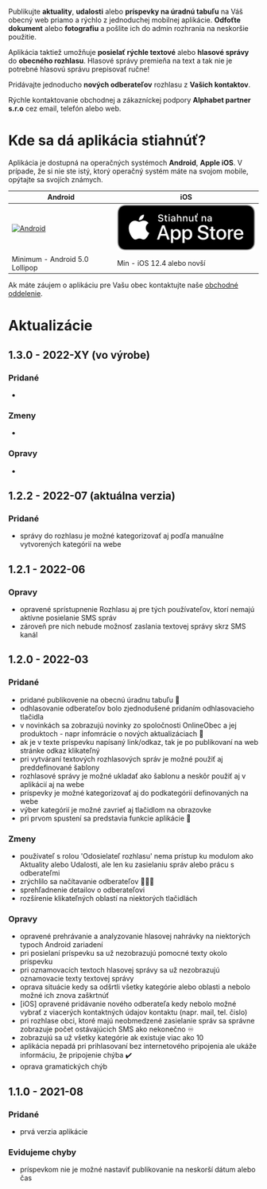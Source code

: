 Publikujte **aktuality**, **udalosti** alebo **príspevky na úradnú tabuľu** na Váš obecný web priamo a rýchlo z jednoduchej mobilnej aplikácie. **Odfoťte dokument** alebo **fotografiu** a pošlite ich do admin rozhrania na neskoršie použitie.

Aplikácia taktiež umožňuje **posielať rýchle textové** alebo **hlasové správy** do **obecného rozhlasu**. Hlasové správy premieňa na text a tak nie je potrebné hlasovú správu prepisovať ručne!

Pridávajte jednoducho **nových odberateľov** rozhlasu z **Vašich kontaktov**.

Rýchle kontaktovanie obchodnej a zákazníckej podpory **Alphabet partner s.r.o** cez email, telefón alebo web.

# Kde sa dá aplikácia stiahnúť?
Aplikácia je dostupná na operačných systémoch **Android**, **Apple iOS**. V prípade, že si nie ste istý, ktorý operačný systém máte na svojom mobile, opýtajte sa svojích známych. 

| Android | iOS |
|-----|--------|
|<a href="https://play.google.com/store/apps/details?id=com.alphabetpartner.obmayorapp"><img src="https://play.google.com/intl/en_us/badges/static/images/badges/sk_badge_web_generic.png" alt="Android" width="350"/></a>|<a href="https://apps.apple.com/sk/app/online-úrad/id1578027584"><img src="https://raw.githubusercontent.com/Martinedo/ObApp_promoting/master/resources/download_on_app_store_sk.png" alt="iOS" width="300"/></a>|
| Minimum - Android 5.0 Lollipop| Min - iOS 12.4 alebo novší |

Ak máte záujem o aplikáciu pre Vašu obec kontaktujte naše [obchodné oddelenie](https://onlineobec.sk/kontakt/).

# Aktualizácie

## 1.3.0 - 2022-XY (vo výrobe)

### Pridané
- 

### Zmeny
- 

### Opravy
- 

## 1.2.2 - 2022-07 (aktuálna verzia)

### Pridané
- správy do rozhlasu je možné kategorizovať aj podľa manuálne vytvorených kategórií na webe

## 1.2.1 - 2022-06

### Opravy
- opravené sprístupnenie Rozhlasu aj pre tých používateľov, ktorí nemajú aktívne posielanie SMS správ
- zároveň pre nich nebude možnosť zaslania textovej správy skrz SMS kanál

## 1.2.0 - 2022-03

### Pridané
- pridané publikovenie na obecnú úradnu tabuľu 📄
- odhlasovanie odberateľov bolo zjednodušené pridaním odhlasovacieho tlačidla
- v novinkách sa zobrazujú novinky zo spoločnosti OnlineObec a jej produktoch - napr infomrácie o nových aktualizáciach 📰
- ak je v texte príspevku napísaný link/odkaz, tak je po publikovaní na web stránke odkaz klikateľný
- pri vytváraní textových rozhlasových správ je možné použiť aj preddefinované šablony
- rozhlasové správy je možné ukladať ako šablonu a neskôr použiť aj v aplikácií aj na webe
- príspevky je možné kategorizovať aj do podkategórií definovaných na webe
- výber kategórií je možné zavrieť aj tlačidlom na obrazovke
- pri prvom spustení sa predstavia funkcie aplikácie 🌟

### Zmeny
- používateľ s rolou 'Odosielateľ rozhlasu' nema prístup ku modulom ako Aktuality alebo Udalosti, ale len ku zasielaniu správ alebo prácu s odberateľmi
- zrýchlilo sa načítavanie odberateľov 🧑‍🤝‍🧑
- sprehľadnenie detailov o odberateľovi
- rozšírenie klikateľných oblastí na niektorých tlačidlách

### Opravy
- opravené prehrávanie a analyzovanie hlasovej nahrávky na niektorých typoch Android zariadení
- pri posielaní príspevku sa už nezobrazujú pomocné texty okolo príspevku
- pri oznamovacích textoch hlasovej správy sa už nezobrazujú oznamovacie texty textovej správy
- oprava situácie kedy sa odšrtli všetky kategórie alebo oblasti a nebolo možné ich znova zaškrtnúť
- [iOS] opravené pridávanie nového odberateľa kedy nebolo možné vybrať z viacerých kontaktných údajov kontaktu (napr. mail, tel. čislo)
- pri rozhlase obci, ktoré majú neobmedzené zasielanie správ sa správne zobrazuje počet ostávajúcich SMS ako nekonečno ♾️
- zobrazujú sa už všetky kategórie ak existuje viac ako 10
- aplikácia nepadá pri prihlasovaní bez internetového pripojenia ale ukáže informáciu, že pripojenie chýba ✔️
- oprava gramatických chýb

## 1.1.0 - 2021-08

### Pridané
- prvá verzia aplikácie

### Evidujeme chyby
- príspevkom nie je možné nastaviť publikovanie na neskorší dátum alebo čas
